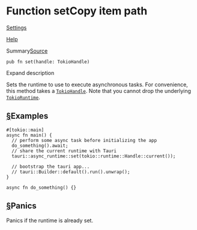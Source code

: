 # Function setCopy item path

[Settings](../../settings.html)

[Help](../../help.html)

Summary[Source](../../src/tauri/async_runtime.rs.html#246-253)

```
pub fn set(handle: TokioHandle)
```

Expand description

Sets the runtime to use to execute asynchronous tasks.
For convenience, this method takes a [`TokioHandle`](struct.TokioHandle.html.md "struct tauri::async_runtime::TokioHandle").
Note that you cannot drop the underlying [`TokioRuntime`](struct.TokioRuntime.html.md "struct tauri::async_runtime::TokioRuntime").

## [§](#examples)Examples

```
#[tokio::main]
async fn main() {
  // perform some async task before initializing the app
  do_something().await;
  // share the current runtime with Tauri
  tauri::async_runtime::set(tokio::runtime::Handle::current());

  // bootstrap the tauri app...
  // tauri::Builder::default().run().unwrap();
}

async fn do_something() {}
```

## [§](#panics)Panics

Panics if the runtime is already set.